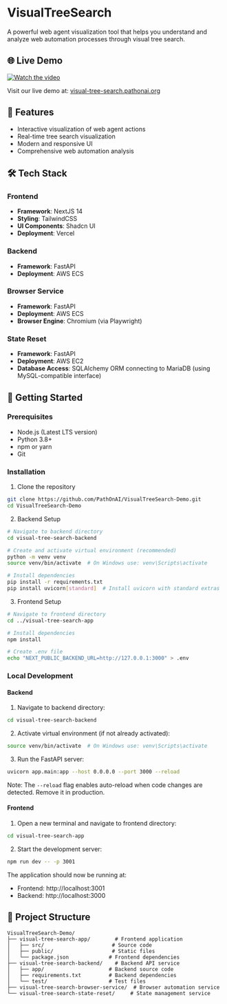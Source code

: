 # VisualTreeSearch

A powerful web agent visualization tool that helps you understand and analyze web automation processes through visual tree search.

## 🌐 Live Demo

[![Watch the video](https://img.youtube.com/vi/stRNDePQGV0/hqdefault.jpg)](https://www.youtube.com/embed/stRNDePQGV0)

Visit our live demo at: [visual-tree-search.pathonai.org](https://visual-tree-search.pathonai.org)

## 🌟 Features

- Interactive visualization of web agent actions
- Real-time tree search visualization
- Modern and responsive UI
- Comprehensive web automation analysis

## 🛠️ Tech Stack

### Frontend
- **Framework**: NextJS 14
- **Styling**: TailwindCSS
- **UI Components**: Shadcn UI
- **Deployment**: Vercel

### Backend
- **Framework**: FastAPI
- **Deployment**: AWS ECS

### Browser Service
- **Framework**: FastAPI
- **Deployment**: AWS ECS
- **Browser Engine**: Chromium (via Playwright)

### State Reset
- **Framework**: FastAPI
- **Deployment**: AWS EC2
- **Database Access**: SQLAlchemy ORM connecting to MariaDB (using MySQL-compatible interface)

## 🚀 Getting Started

### Prerequisites
- Node.js (Latest LTS version)
- Python 3.8+
- npm or yarn
- Git

### Installation

1. Clone the repository
```bash
git clone https://github.com/PathOnAI/VisualTreeSearch-Demo.git
cd VisualTreeSearch-Demo
```

2. Backend Setup
```bash
# Navigate to backend directory
cd visual-tree-search-backend

# Create and activate virtual environment (recommended)
python -m venv venv
source venv/bin/activate  # On Windows use: venv\Scripts\activate

# Install dependencies
pip install -r requirements.txt
pip install uvicorn[standard]  # Install uvicorn with standard extras
```

3. Frontend Setup
```bash
# Navigate to frontend directory
cd ../visual-tree-search-app

# Install dependencies
npm install

# Create .env file
echo "NEXT_PUBLIC_BACKEND_URL=http://127.0.0.1:3000" > .env
```

### Local Development

#### Backend
1. Navigate to backend directory:
```bash
cd visual-tree-search-backend
```

2. Activate virtual environment (if not already activated):
```bash
source venv/bin/activate  # On Windows use: venv\Scripts\activate
```

3. Run the FastAPI server:
```bash
uvicorn app.main:app --host 0.0.0.0 --port 3000 --reload
```

Note: The `--reload` flag enables auto-reload when code changes are detected. Remove it in production.

#### Frontend
1. Open a new terminal and navigate to frontend directory:
```bash
cd visual-tree-search-app
```

2. Start the development server:
```bash
npm run dev -- -p 3001
```

The application should now be running at:
- Frontend: http://localhost:3001
- Backend: http://localhost:3000

## 📝 Project Structure

```
VisualTreeSearch-Demo/
├── visual-tree-search-app/        # Frontend application
│   ├── src/                      # Source code
│   ├── public/                   # Static files
│   └── package.json             # Frontend dependencies
├── visual-tree-search-backend/    # Backend API service
│   ├── app/                     # Backend source code
│   ├── requirements.txt         # Backend dependencies
│   └── test/                    # Test files
├── visual-tree-search-browser-service/  # Browser automation service
└── visual-tree-search-state-reset/     # State management service
```


